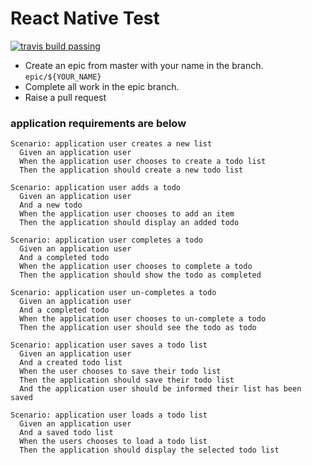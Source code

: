 # React Native Test  

[![travis build passing](https://travis-ci.org/britishgas-engineering/react-test.svg?branch=master)](https://travis-ci.org/britishgas-engineering/react-test)


- Create an epic from master with your name in the branch. `epic/${YOUR_NAME}`
- Complete all work in the epic branch.
- Raise a pull request

### application requirements are below

```feature
Scenario: application user creates a new list
  Given an application user
  When the application user chooses to create a todo list
  Then the application should create a new todo list

Scenario: application user adds a todo
  Given an application user
  And a new todo
  When the application user chooses to add an item
  Then the application should display an added todo

Scenario: application user completes a todo
  Given an application user
  And a completed todo
  When the application user chooses to complete a todo
  Then the application should show the todo as completed

Scenario: application user un-completes a todo
  Given an application user
  And a completed todo
  When the application user chooses to un-complete a todo
  Then the application user should see the todo as todo

Scenario: application user saves a todo list
  Given an application user
  And a created todo list
  When the user chooses to save their todo list
  Then the application should save their todo list
  And the application user should be informed their list has been saved

Scenario: application user loads a todo list
  Given an application user
  And a saved todo list
  When the users chooses to load a todo list
  Then the application should display the selected todo list
```
